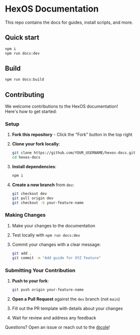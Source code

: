 # HexOS Documentation
This repo contains the docs for guides, install scripts, and more. 

## Quick start
```bash
npm i
npm run docs:dev
```

## Build
```bash
npm run docs:build
```

## Contributing

We welcome contributions to the HexOS documentation!  
Here's how to get started:

### Setup

1. **Fork this repository** - Click the "Fork" button in the top right
2. **Clone your fork locally**:

    ```bash
   git clone https://github.com/YOUR_USERNAME/hexos-docs.git
   cd hexos-docs
   ```

4. **Install dependencies**:

   ```bash
   npm i
   ```

5. **Create a new branch** from `dev`:

   ```bash
   git checkout dev
   git pull origin dev
   git checkout -b your-feature-name
   ```

### Making Changes

1. Make your changes to the documentation
2. Test locally with `npm run docs:dev`
3. Commit your changes with a clear message:
 
   ```bash
   git add .
   git commit -m "Add guide for XYZ feature"
   ```

### Submitting Your Contribution

1. **Push to your fork**:

    ```bash
   git push origin your-feature-name
   ```

3. **Open a Pull Request** against the `dev` branch (not `main`)
4. Fill out the PR template with details about your changes
5. Wait for review and address any feedback

Questions? Open an issue or reach out to the [@cole](https://hub.hexos.com/profile/27801-csmanel/)!
